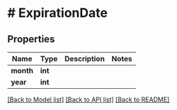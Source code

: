 # # ExpirationDate

## Properties

Name | Type | Description | Notes
------------ | ------------- | ------------- | -------------
**month** | **int** |  |
**year** | **int** |  |

[[Back to Model list]](../../README.md#models) [[Back to API list]](../../README.md#endpoints) [[Back to README]](../../README.md)
